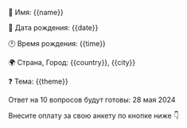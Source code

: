🧍 Имя: {{name}}

📅 Дата рождения: {{date}}

🕐 Время рождения: {{time}}

🌍 Страна, Город: {{country}}, {{city}}

❓ Тема: {{theme}}

Ответ на 10 вопросов будут готовы: 28 мая 2024

Внесите оплату за свою анкету по кнопке ниже 👇